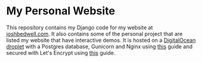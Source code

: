 # My Personal Website

This repository contains my Django code for my website at [joshbedwell.com](joshbedwell.com). It also contains some of
the personal project that are listed my website that have interactive demos. It is hosted on a
[DigitalOcean droplet](https://www.digitalocean.com/products/droplets/) with a Postgres database, Gunicorn and Nginx
using
[this](https://www.digitalocean.com/community/tutorials/how-to-set-up-django-with-postgres-nginx-and-gunicorn-on-ubuntu-20-04)
guide and secured with Let's Encrypt using
[this](https://www.digitalocean.com/community/tutorials/how-to-secure-nginx-with-let-s-encrypt-on-ubuntu-20-04) guide.
